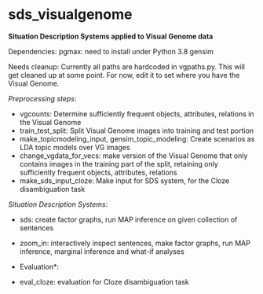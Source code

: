 # sds_visualgenome
**Situation Description Systems applied to Visual Genome data**

Dependencies:
pgmax: need to install under Python 3.8
gensim

Needs cleanup:
Currently all paths are hardcoded in vgpaths.py. This will get cleaned up at some point. For now, edit it to set where you have the Visual Genome. 

*Preprocessing steps*:

* vgcounts: Determine sufficiently frequent objects, attributes, relations in the Visual Genome
* train_test_split: Split Visual Genome images into training and test portion
* make_topicmodeling_input, gensim_topic_modeling: Create scenarios as LDA topic models over VG images
* change_vgdata_for_vecs: make version of the Visual Genome that only contains images in the training part of the split, retaining only sufficiently frequent objects, attributes, relations
* make_sds_input_cloze: Make input for SDS system, for the Cloze disambiguation task

*Situation Description Systems*:
* sds: create factor graphs, run MAP inference on given collection of sentences
* zoom_in: interactively inspect sentences, make factor graphs, run MAP inference, marginal inference and what-if analyses

* Evaluation*:
* eval_cloze: evaluation for Cloze disambiguation task
